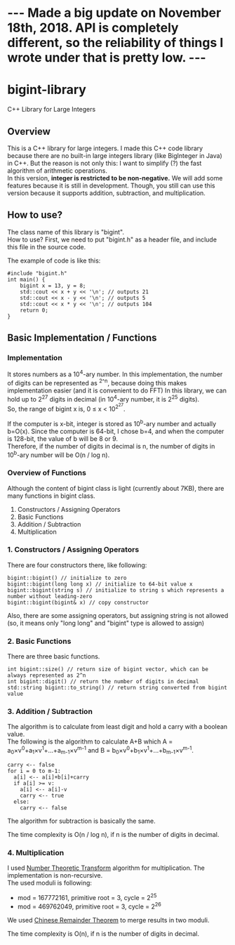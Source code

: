 # --- Made a big update on November 18th, 2018. API is completely different, so the reliability of things I wrote under that is pretty low. ---

# bigint-library
C++ Library for Large Integers

## Overview
This is a C++ library for large integers. I made this C++ code library because there are no built-in large integers library (like BigInteger in Java) in C++. But the reason is not only this: I want to simplify (?) the fast algorithm of arithmetic operations.  
In this version, **integer is restricted to be non-negative.** We will add some features because it is still in development. Though, you still can use this version because it supports addition, subtraction, and multiplication.  

## How to use?
The class name of this library is "bigint".  
How to use? First, we need to put "bigint.h" as a header file, and include this file in the source code.  

The example of code is like this:  
~~~
#include "bigint.h"
int main() {
	bigint x = 13, y = 8;
	std::cout << x + y << '\n'; // outputs 21
	std::cout << x - y << '\n'; // outputs 5
	std::cout << x * y << '\n'; // outputs 104
	return 0;
}
~~~

## Basic Implementation / Functions

### Implementation
It stores numbers as a 10<sup>4</sup>-ary number. In this implementation, the number of digits can be represented as <sup>2^n</sup>, because doing this makes implementation easier (and it is convenient to do FFT)
In this library, we can hold up to 2<sup>27</sup> digits in decimal (in 10<sup>4</sup>-ary number, it is 2<sup>25</sup> digits).  
So, the range of bigint x is, 0 ≤ x < 10<sup>2<sup>27</sup></sup>.  

If the computer is x-bit, integer is stored as 10<sup>b</sup>-ary number and actually b=O(x). Since the computer is 64-bit, I chose b=4, and when the computer is 128-bit, the value of b will be 8 or 9.  
Therefore, if the number of digits in decimal is n, the number of digits in 10<sup>b</sup>-ary number will be O(n / log n).

### Overview of Functions
Although the content of bigint class is light (currently about 7KB), there are many functions in bigint class.  
 1. Constructors / Assigning Operators
 2. Basic Functions
 3. Addition / Subtraction
 4. Multiplication

### 1. Constructors / Assigning Operators
There are four constructors there, like following:  
~~~
bigint::bigint() // initialize to zero
bigint::bigint(long long x) // initialize to 64-bit value x
bigint::bigint(string s) // initialize to string s which represents a number without leading-zero
bigint::bigint(bigint& x) // copy constructor
~~~

Also, there are some assigning operators, but assigning string is not allowed (so, it means only "long long" and "bigint" type is allowed to assign)  

### 2. Basic Functions
There are three basic functions.  
~~~
int bigint::size() // return size of bigint vector, which can be always represented as 2^n
int bigint::digit() // return the number of digits in decimal
std::string bigint::to_string() // return string converted from bigint value
~~~

### 3. Addition / Subtraction
The algorithm is to calculate from least digit and hold a carry with a boolean value.  
The following is the algorithm to calculate A+B which A = a<sub>0</sub>×v<sup>0</sup>+a<sub>1</sub>×v<sup>1</sup>+...+a<sub>m-1</sub>×v<sup>m-1</sup> and B = b<sub>0</sub>×v<sup>0</sup>+b<sub>1</sub>×v<sup>1</sup>+...+b<sub>m-1</sub>×v<sup>m-1</sup>.  
~~~
carry <-- false
for i = 0 to m-1:
  a[i] <-- a[i]+b[i]+carry
  if a[i] >= v:
    a[i] <-- a[i]-v
    carry <-- true
  else:
    carry <-- false
~~~
The algorithm for subtraction is basically the same.  

The time complexity is O(n / log n), if n is the number of digits in decimal.

### 4. Multiplication
I used [Number Theoretic Transform](https://en.wikipedia.org/wiki/Discrete_Fourier_transform_(general)#Number-theoretic_transform) algorithm for multiplication. The implementation is non-recursive.  
The used moduli is following:  
- mod = 167772161, primitive root = 3, cycle = 2<sup>25</sup>  
- mod = 469762049, primitive root = 3, cycle = 2<sup>26</sup>  

We used [Chinese Remainder Theorem](https://en.wikipedia.org/wiki/Chinese_remainder_theorem) to merge results in two moduli.  

The time complexity is O(n), if n is the number of digits in decimal.  
